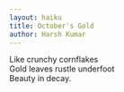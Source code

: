 ```yaml
---
layout: haiku
title: October's Gold
author: Harsh Kumar
---
```


Like crunchy cornflakes<br>
Gold leaves rustle underfoot<br>
Beauty in decay.<br>
